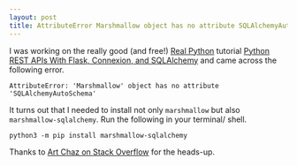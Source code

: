 ```yaml
---
layout: post
title: AttributeError Marshmallow object has no attribute SQLAlchemyAutoSchema
---
```


I was working on the really good (and free!) [Real Python](https://realpython.com) tutorial [Python REST APIs With Flask, Connexion, and SQLAlchemy](https://realpython.com/flask-connexion-rest-api-part-2/) and came across the following error.

```AttributeError: 'Marshmallow' object has no attribute 'SQLAlchemyAutoSchema'```

It turns out that I needed to install not only `marshmallow` but also `marshmallow-sqlalchemy`. Run the following in your terminal/ shell.

```python3 -m pip install marshmallow-sqlalchemy```

Thanks to [Art Chaz on Stack Overflow](https://stackoverflow.com/a/57984785) for the heads-up.